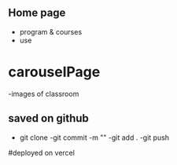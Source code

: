 ## Home page
- program & courses
- use

# carouselPage
-images of classroom

## saved on github

- git clone
-git commit -m ""
-git add .
   -git push

#deployed on vercel